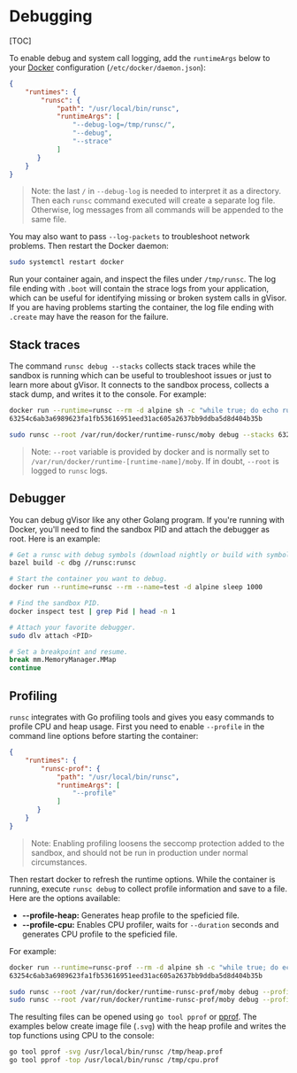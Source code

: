 # Debugging

[TOC]

To enable debug and system call logging, add the `runtimeArgs` below to your
[Docker](../quick_start/docker/) configuration (`/etc/docker/daemon.json`):

```json
{
    "runtimes": {
        "runsc": {
            "path": "/usr/local/bin/runsc",
            "runtimeArgs": [
                "--debug-log=/tmp/runsc/",
                "--debug",
                "--strace"
            ]
       }
    }
}
```

> Note: the last `/` in `--debug-log` is needed to interpret it as a directory.
> Then each `runsc` command executed will create a separate log file.
> Otherwise, log messages from all commands will be appended to the same file.

You may also want to pass `--log-packets` to troubleshoot network problems. Then
restart the Docker daemon:

```bash
sudo systemctl restart docker
```

Run your container again, and inspect the files under `/tmp/runsc`. The log file
ending with `.boot` will contain the strace logs from your application, which can
be useful for identifying missing or broken system calls in gVisor. If you are
having problems starting the container, the log file ending with `.create` may
have the reason for the failure.

## Stack traces

The command `runsc debug --stacks` collects stack traces while the sandbox is
running which can be useful to troubleshoot issues or just to learn more about
gVisor. It connects to the sandbox process, collects a stack dump, and writes
it to the console. For example:

```bash
docker run --runtime=runsc --rm -d alpine sh -c "while true; do echo running; sleep 1; done"
63254c6ab3a6989623fa1fb53616951eed31ac605a2637bb9ddba5d8d404b35b

sudo runsc --root /var/run/docker/runtime-runsc/moby debug --stacks 63254c6ab3a6989623fa1fb53616951eed31ac605a2637bb9ddba5d8d404b35b
```

> Note: `--root` variable is provided by docker and is normally set to
> `/var/run/docker/runtime-[runtime-name]/moby`. If in doubt, `--root` is logged to
> `runsc` logs.

## Debugger

You can debug gVisor like any other Golang program. If you're running with Docker,
you'll need to find the sandbox PID and attach the debugger as root. Here is an
example:

```bash
# Get a runsc with debug symbols (download nightly or build with symbols).
bazel build -c dbg //runsc:runsc

# Start the container you want to debug.
docker run --runtime=runsc --rm --name=test -d alpine sleep 1000

# Find the sandbox PID.
docker inspect test | grep Pid | head -n 1

# Attach your favorite debugger.
sudo dlv attach <PID>

# Set a breakpoint and resume.
break mm.MemoryManager.MMap
continue
```

## Profiling

`runsc` integrates with Go profiling tools and gives you easy commands to profile
CPU and heap usage. First you need to enable `--profile` in the command line options
before starting the container:

```json
{
    "runtimes": {
        "runsc-prof": {
            "path": "/usr/local/bin/runsc",
            "runtimeArgs": [
                "--profile"
            ]
       }
    }
}
```

> Note: Enabling profiling loosens the seccomp protection added to the sandbox,
> and should not be run in production under normal circumstances.

Then restart docker to refresh the runtime options. While the container is running,
execute `runsc debug` to collect profile information and save to a file. Here are
the options available:

* **--profile-heap:** Generates heap profile to the speficied file.
* **--profile-cpu:** Enables CPU profiler, waits for `--duration` seconds
  and generates CPU profile to the speficied file.

For example:

```bash
docker run --runtime=runsc-prof --rm -d alpine sh -c "while true; do echo running; sleep 1; done"
63254c6ab3a6989623fa1fb53616951eed31ac605a2637bb9ddba5d8d404b35b

sudo runsc --root /var/run/docker/runtime-runsc-prof/moby debug --profile-heap=/tmp/heap.prof 63254c6ab3a6989623fa1fb53616951eed31ac605a2637bb9ddba5d8d404b35b
sudo runsc --root /var/run/docker/runtime-runsc-prof/moby debug --profile-cpu=/tmp/cpu.prof --duration=30s 63254c6ab3a6989623fa1fb53616951eed31ac605a2637bb9ddba5d8d404b35b
```

The resulting files can be opened using `go tool pprof` or [pprof][]. The examples
below create image file (`.svg`) with the heap profile and writes the top
functions using CPU to the console:

```bash
go tool pprof -svg /usr/local/bin/runsc /tmp/heap.prof
go tool pprof -top /usr/local/bin/runsc /tmp/cpu.prof
```

[pprof]: https://github.com/google/pprof/blob/master/doc/README.md
